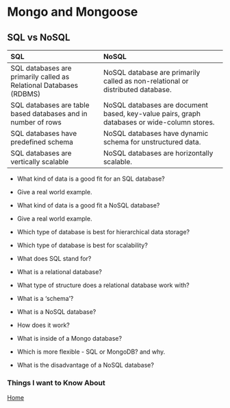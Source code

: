 # Mongo and Mongoose

## SQL vs NoSQL

| SQL                                                                    | NoSQL                                                                                        |
|:-----------------------------------------------------------------------|:---------------------------------------------------------------------------------------------|
| SQL databases are primarily called as Relational Databases (RDBMS)     | NoSQL database are primarily called as non-relational or distributed database.               |
| SQL databases are table based databases and in number of rows          | NoSQL databases are document based, key-value pairs, graph databases or wide-column stores.  |
| SQL databases have predefined schema                                   | NoSQL databases have dynamic schema for unstructured data.                                   |
| SQL databases are vertically scalable                                  | NoSQL databases are horizontally scalable.                                                   |

- What kind of data is a good fit for an SQL database?

- Give a real world example.

- What kind of data is a good fit a NoSQL database?

- Give a real world example.

- Which type of database is best for hierarchical data storage?

- Which type of database is best for scalability?

- What does SQL stand for?

- What is a relational database?

- What type of structure does a relational database work with?

- What is a ‘schema’?

- What is a NoSQL database?

- How does it work?

- What is inside of a Mongo database?

- Which is more flexible - SQL or MongoDB? and why.

- What is the disadvantage of a NoSQL database?

### Things I want to Know About

[Home](https://keelen-fisher.github.io/new-repository/)
